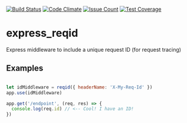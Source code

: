 [![Build Status](https://travis-ci.org/danp3d/express_reqid.svg?branch=master)](https://travis-ci.org/danp3d/express_reqid)
[![Code Climate](https://codeclimate.com/github/danp3d/express_reqid/badges/gpa.svg)](https://codeclimate.com/github/danp3d/express_reqid)
[![Issue Count](https://codeclimate.com/github/danp3d/express_reqid/badges/issue_count.svg)](https://codeclimate.com/github/danp3d/express_reqid)
[![Test Coverage](https://codeclimate.com/github/danp3d/express_reqid/badges/coverage.svg)](https://codeclimate.com/github/danp3d/express_reqid/coverage)

# express_reqid
Express middleware to include a unique request ID (for request tracing)

## Examples
```javascript

let idMiddleware = reqid({ headerName: 'X-My-Req-Id' })
app.use(idMiddleware)

app.get('/endpoint', (req, res) => {
  console.log(req.id) // <-- Cool! I have an ID!
})

```
